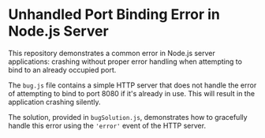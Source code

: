 # Unhandled Port Binding Error in Node.js Server

This repository demonstrates a common error in Node.js server applications: crashing without proper error handling when attempting to bind to an already occupied port.

The `bug.js` file contains a simple HTTP server that does not handle the error of attempting to bind to port 8080 if it's already in use. This will result in the application crashing silently.

The solution, provided in `bugSolution.js`, demonstrates how to gracefully handle this error using the `'error'` event of the HTTP server.
